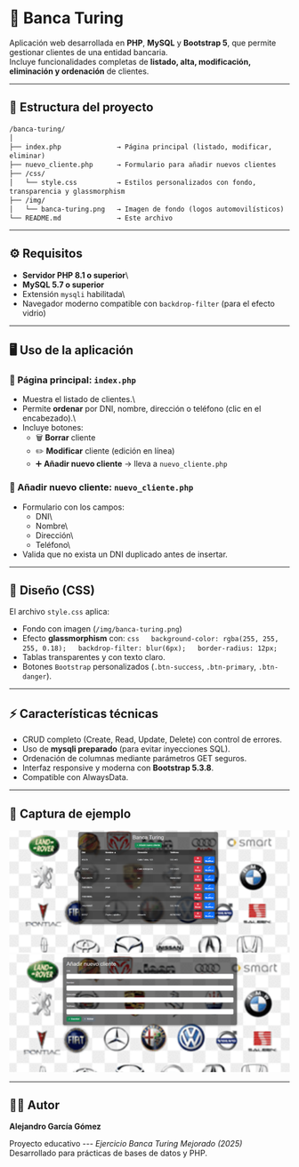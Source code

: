 # 🏦 Banca Turing

Aplicación web desarrollada en **PHP**, **MySQL** y **Bootstrap 5**, que
permite gestionar clientes de una entidad bancaria.\
Incluye funcionalidades completas de **listado, alta, modificación,
eliminación y ordenación** de clientes.

------------------------------------------------------------------------

## 📂 Estructura del proyecto

    /banca-turing/
    │
    ├── index.php              → Página principal (listado, modificar, eliminar)
    ├── nuevo_cliente.php      → Formulario para añadir nuevos clientes
    ├── /css/
    │   └── style.css          → Estilos personalizados con fondo, transparencia y glassmorphism
    ├── /img/
    │   └── banca-turing.png   → Imagen de fondo (logos automovilísticos)
    └── README.md              → Este archivo

------------------------------------------------------------------------

## ⚙️ Requisitos

-   **Servidor PHP 8.1 o superior**\
-   **MySQL 5.7 o superior**
-   Extensión `mysqli` habilitada\
-   Navegador moderno compatible con `backdrop-filter` (para el efecto
    vidrio)

------------------------------------------------------------------------


## 🖥️ Uso de la aplicación

### 🔹 Página principal: `index.php`

-   Muestra el listado de clientes.\
-   Permite **ordenar** por DNI, nombre, dirección o teléfono (clic en
    el encabezado).\
-   Incluye botones:
    -   🗑️ **Borrar** cliente
    -   ✏️ **Modificar** cliente (edición en línea)
    -   ➕ **Añadir nuevo cliente** → lleva a `nuevo_cliente.php`

### 🔹 Añadir nuevo cliente: `nuevo_cliente.php`

-   Formulario con los campos:
    -   DNI\
    -   Nombre\
    -   Dirección\
    -   Teléfono\
-   Valida que no exista un DNI duplicado antes de insertar.

------------------------------------------------------------------------

## 🎨 Diseño (CSS)

El archivo `style.css` aplica: 

- Fondo con imagen (`/img/banca-turing.png`)
- Efecto **glassmorphism** con:
`css   background-color: rgba(255, 255, 255, 0.18);   backdrop-filter: blur(6px);   border-radius: 12px;` 
- Tablas transparentes y con texto claro.
- Botones `Bootstrap` personalizados (`.btn-success`, `.btn-primary`,
`.btn-danger`).

------------------------------------------------------------------------

## ⚡ Características técnicas

-   CRUD completo (Create, Read, Update, Delete) con control de errores.
-   Uso de **mysqli preparado** (para evitar inyecciones SQL).
-   Ordenación de columnas mediante parámetros GET seguros.
-   Interfaz responsive y moderna con **Bootstrap 5.3.8**.
-   Compatible con AlwaysData.

------------------------------------------------------------------------

## 📸 Captura de ejemplo

![alt text](./src/img/Captura%20de%20Banca%20Turing.png)
![alt text](./src/img/Captura%20nuevo_cliente.png)

------------------------------------------------------------------------

## 👨‍💻 Autor

**Alejandro García Gómez**

Proyecto educativo --- *Ejercicio Banca Turing Mejorado (2025)*\
Desarrollado para prácticas de bases de datos y PHP.
